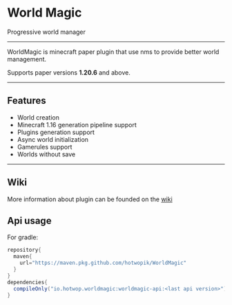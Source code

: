 # World Magic
Progressive world manager

---

WorldMagic is minecraft paper plugin that use nms to provide better world management.

Supports paper versions **1.20.6** and above.

---

## Features
- World creation
- Minecraft 1.16 generation pipeline support
- Plugins generation support
- Async world initialization
- Gamerules support
- Worlds without save

---

## Wiki
More information about plugin can be founded on the [wiki](https://github.com/hotwopik/WorldMagic/wiki)

## Api usage
For gradle:
```groovy
repository{
  maven{
    url="https://maven.pkg.github.com/hotwopik/WorldMagic"
  }
}
dependencies{
  compileOnly("io.hotwop.worldmagic:worldmagic-api:<last api version>")
}
```
